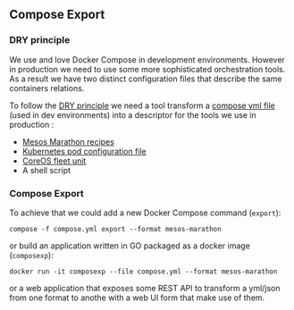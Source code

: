 ## Compose Export

### DRY principle

We use and love Docker Compose in development environments. However in production we need to use some more sophisticated orchestration tools. As a result we have two distinct configuration files that describe the same containers relations.

To follow the [DRY principle](https://en.wikipedia.org/wiki/Don't_repeat_yourself) we need a tool transform a [compose yml file](https://docs.docker.com/compose/yml/) (used in dev environments) into a descriptor for the tools we use in production : 
* [Mesos Marathon recipes](https://github.com/mesosphere/marathon/blob/master/docs/docs/recipes.md)
* [Kubernetes pod configuration file](https://cloud.google.com/container-engine/docs/pods/operations#pod_configuration_file)
* [CoreOS fleet unit](https://coreos.com/docs/launching-containers/launching/fleet-unit-files/)
* A shell script

### Compose Export

To achieve that we could add a new Docker Compose command (`export`):
```
compose -f compose.yml export --format mesos-marathon
```
or build an application written in GO packaged as a docker image (`composexp`):
```
docker run -it composexp --file compose.yml --format mesos-marathon
```
or a web application that exposes some REST API to transform a yml/json from one format to anothe with a web UI form that make use of them.



